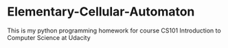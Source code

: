 # Elementary-Cellular-Automaton
This is my python programming homework for course CS101 Introduction to Computer Science at Udacity
